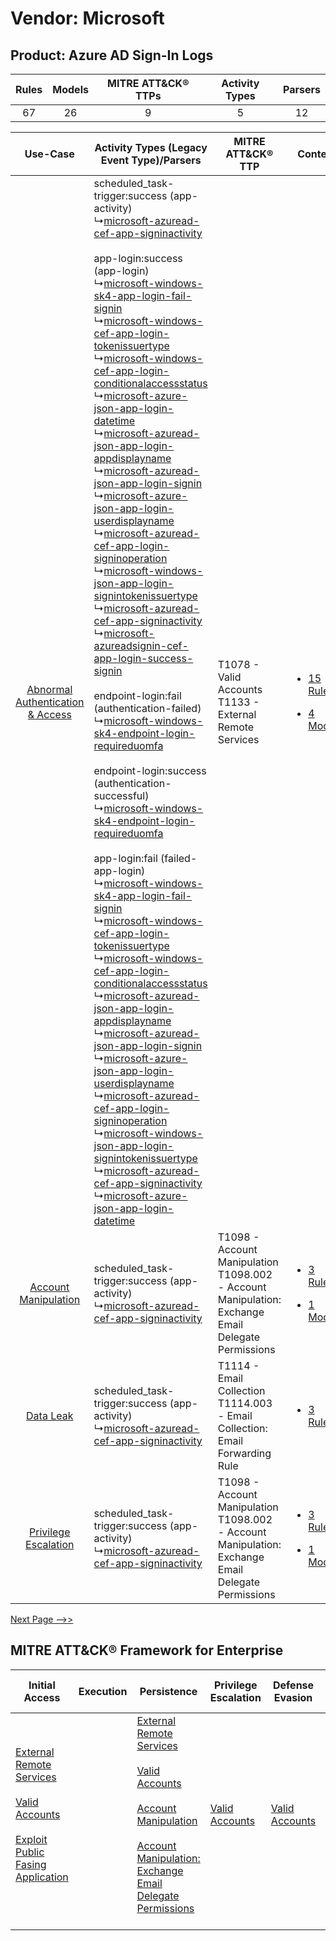 Vendor: Microsoft
=================
Product: Azure AD Sign-In Logs
------------------------------
| Rules | Models | MITRE ATT&CK® TTPs | Activity Types | Parsers |
|:-----:|:------:|:------------------:|:--------------:|:-------:|
|  67   |   26   |         9          |       5        |   12    |

|    Use-Case    | Activity Types (Legacy Event Type)/Parsers    | MITRE ATT&CK® TTP    | Content    |
|:----:| ---- | ---- | ---- |
| [Abnormal Authentication & Access](../../../UseCases/uc_abnormal_authentication_&_access.md) |  scheduled_task-trigger:success (app-activity)<br> ↳[microsoft-azuread-cef-app-signinactivity](Ps/pC_microsoftazureadcefappsigninactivity.md)<br><br> app-login:success (app-login)<br> ↳[microsoft-windows-sk4-app-login-fail-signin](Ps/pC_microsoftwindowssk4apploginfailsignin.md)<br> ↳[microsoft-windows-cef-app-login-tokenissuertype](Ps/pC_microsoftwindowscefapplogintokenissuertype.md)<br> ↳[microsoft-windows-cef-app-login-conditionalaccessstatus](Ps/pC_microsoftwindowscefapploginconditionalaccessstatus.md)<br> ↳[microsoft-azure-json-app-login-datetime](Ps/pC_microsoftazurejsonapplogindatetime.md)<br> ↳[microsoft-azuread-json-app-login-appdisplayname](Ps/pC_microsoftazureadjsonapploginappdisplayname.md)<br> ↳[microsoft-azuread-json-app-login-signin](Ps/pC_microsoftazureadjsonapploginsignin.md)<br> ↳[microsoft-azure-json-app-login-userdisplayname](Ps/pC_microsoftazurejsonapploginuserdisplayname.md)<br> ↳[microsoft-azuread-cef-app-login-signinoperation](Ps/pC_microsoftazureadcefapploginsigninoperation.md)<br> ↳[microsoft-windows-json-app-login-signintokenissuertype](Ps/pC_microsoftwindowsjsonapploginsignintokenissuertype.md)<br> ↳[microsoft-azuread-cef-app-signinactivity](Ps/pC_microsoftazureadcefappsigninactivity.md)<br> ↳[microsoft-azureadsignin-cef-app-login-success-signin](Ps/pC_microsoftazureadsignincefapploginsuccesssignin.md)<br><br> endpoint-login:fail (authentication-failed)<br> ↳[microsoft-windows-sk4-endpoint-login-requireduomfa](Ps/pC_microsoftwindowssk4endpointloginrequireduomfa.md)<br><br> endpoint-login:success (authentication-successful)<br> ↳[microsoft-windows-sk4-endpoint-login-requireduomfa](Ps/pC_microsoftwindowssk4endpointloginrequireduomfa.md)<br><br> app-login:fail (failed-app-login)<br> ↳[microsoft-windows-sk4-app-login-fail-signin](Ps/pC_microsoftwindowssk4apploginfailsignin.md)<br> ↳[microsoft-windows-cef-app-login-tokenissuertype](Ps/pC_microsoftwindowscefapplogintokenissuertype.md)<br> ↳[microsoft-windows-cef-app-login-conditionalaccessstatus](Ps/pC_microsoftwindowscefapploginconditionalaccessstatus.md)<br> ↳[microsoft-azuread-json-app-login-appdisplayname](Ps/pC_microsoftazureadjsonapploginappdisplayname.md)<br> ↳[microsoft-azuread-json-app-login-signin](Ps/pC_microsoftazureadjsonapploginsignin.md)<br> ↳[microsoft-azure-json-app-login-userdisplayname](Ps/pC_microsoftazurejsonapploginuserdisplayname.md)<br> ↳[microsoft-azuread-cef-app-login-signinoperation](Ps/pC_microsoftazureadcefapploginsigninoperation.md)<br> ↳[microsoft-windows-json-app-login-signintokenissuertype](Ps/pC_microsoftwindowsjsonapploginsignintokenissuertype.md)<br> ↳[microsoft-azuread-cef-app-signinactivity](Ps/pC_microsoftazureadcefappsigninactivity.md)<br> ↳[microsoft-azure-json-app-login-datetime](Ps/pC_microsoftazurejsonapplogindatetime.md)<br> | T1078 - Valid Accounts<br>T1133 - External Remote Services<br>    | [<ul><li>15 Rules</li></ul><ul><li>4 Models</li></ul>](RM/r_m_microsoft_azure_ad_sign-in_logs_Abnormal_Authentication_&_Access.md) |
|    [Account Manipulation](../../../UseCases/uc_account_manipulation.md)    |  scheduled_task-trigger:success (app-activity)<br> ↳[microsoft-azuread-cef-app-signinactivity](Ps/pC_microsoftazureadcefappsigninactivity.md)<br>    | T1098 - Account Manipulation<br>T1098.002 - Account Manipulation: Exchange Email Delegate Permissions<br> | [<ul><li>3 Rules</li></ul><ul><li>1 Models</li></ul>](RM/r_m_microsoft_azure_ad_sign-in_logs_Account_Manipulation.md)    |
|    [Data Leak](../../../UseCases/uc_data_leak.md)    |  scheduled_task-trigger:success (app-activity)<br> ↳[microsoft-azuread-cef-app-signinactivity](Ps/pC_microsoftazureadcefappsigninactivity.md)<br>    | T1114 - Email Collection<br>T1114.003 - Email Collection: Email Forwarding Rule<br>    | [<ul><li>3 Rules</li></ul>](RM/r_m_microsoft_azure_ad_sign-in_logs_Data_Leak.md)    |
|    [Privilege Escalation](../../../UseCases/uc_privilege_escalation.md)    |  scheduled_task-trigger:success (app-activity)<br> ↳[microsoft-azuread-cef-app-signinactivity](Ps/pC_microsoftazureadcefappsigninactivity.md)<br>    | T1098 - Account Manipulation<br>T1098.002 - Account Manipulation: Exchange Email Delegate Permissions<br> | [<ul><li>3 Rules</li></ul><ul><li>1 Models</li></ul>](RM/r_m_microsoft_azure_ad_sign-in_logs_Privilege_Escalation.md)    |
[Next Page -->>](2_ds_microsoft_azure_ad_sign-in_logs.md)

MITRE ATT&CK® Framework for Enterprise
--------------------------------------
| Initial Access                                                                                                                                                                                                                         | Execution | Persistence                                                                                                                                                                                                                                                                                                                                 | Privilege Escalation                                                | Defense Evasion                                                     | Credential Access | Discovery | Lateral Movement | Collection                                                                                                                                                            | Command and Control                                                                                                                       | Exfiltration | Impact |
| -------------------------------------------------------------------------------------------------------------------------------------------------------------------------------------------------------------------------------------- | --------- | ------------------------------------------------------------------------------------------------------------------------------------------------------------------------------------------------------------------------------------------------------------------------------------------------------------------------------------------- | ------------------------------------------------------------------- | ------------------------------------------------------------------- | ----------------- | --------- | ---------------- | --------------------------------------------------------------------------------------------------------------------------------------------------------------------- | ----------------------------------------------------------------------------------------------------------------------------------------- | ------------ | ------ |
| [External Remote Services](https://attack.mitre.org/techniques/T1133)<br><br>[Valid Accounts](https://attack.mitre.org/techniques/T1078)<br><br>[Exploit Public Fasing Application](https://attack.mitre.org/techniques/T1190)<br><br> |           | [External Remote Services](https://attack.mitre.org/techniques/T1133)<br><br>[Valid Accounts](https://attack.mitre.org/techniques/T1078)<br><br>[Account Manipulation](https://attack.mitre.org/techniques/T1098)<br><br>[Account Manipulation: Exchange Email Delegate Permissions](https://attack.mitre.org/techniques/T1098/002)<br><br> | [Valid Accounts](https://attack.mitre.org/techniques/T1078)<br><br> | [Valid Accounts](https://attack.mitre.org/techniques/T1078)<br><br> |                   |           |                  | [Email Collection](https://attack.mitre.org/techniques/T1114)<br><br>[Email Collection: Email Forwarding Rule](https://attack.mitre.org/techniques/T1114/003)<br><br> | [Proxy: Multi-hop Proxy](https://attack.mitre.org/techniques/T1090/003)<br><br>[Proxy](https://attack.mitre.org/techniques/T1090)<br><br> |              |        |